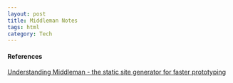 ```yaml
---
layout: post
title: Middleman Notes
tags: html
category: Tech
---
```


#### References ####

[Understanding Middleman - the static site generator for faster prototyping](https://benfrain.com/understanding-middleman-the-static-site-generator-for-faster-prototyping/)  
